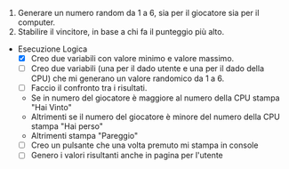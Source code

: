 1. Generare un numero random da 1 a 6, sia per il giocatore sia per il computer.
2. Stabilire il vincitore, in base a chi fa il punteggio più alto.

- Esecuzione Logica
    - [x] Creo due variabili con valore minimo e valore massimo.
    - [ ] Creo due variabili (una per il dado utente e una per il dado della CPU) che mi generano un valore randomico da 1 a 6.
    - [ ] Faccio il confronto tra i risultati.

    - Se in numero del giocatore è maggiore al numero della CPU stampa "Hai Vinto"
    - Altrimenti se il numero del giocatore è minore del numero della CPU stampa "Hai perso"
    - Altrimenti stampa "Pareggio"
    - [ ] Creo un pulsante che una volta premuto mi stampa in console 
    - [ ] Genero i valori risultanti anche in pagina per l'utente